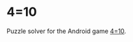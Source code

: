 # 4=10
Puzzle solver for the Android game [4=10](https://play.google.com/store/apps/details?id=app.fourequalsten.fourequalsten_app&hl=en&gl=US&pli=1).
